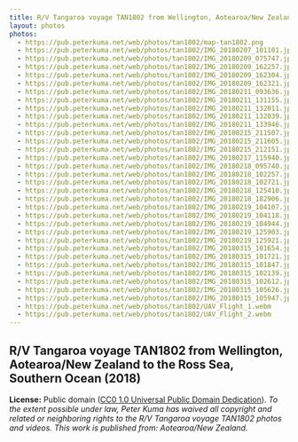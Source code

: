 ```yaml
---
title: R/V Tangaroa voyage TAN1802 from Wellington, Aotearoa/New Zealand to the Ross Sea, Southern Ocean (2018)
layout: photos
photos:
  - https://pub.peterkuma.net/web/photos/tan1802/map-tan1802.png
  - https://pub.peterkuma.net/web/photos/tan1802/IMG_20180207_101101.jpg
  - https://pub.peterkuma.net/web/photos/tan1802/IMG_20180209_075747.jpg
  - https://pub.peterkuma.net/web/photos/tan1802/IMG_20180209_162257.jpg
  - https://pub.peterkuma.net/web/photos/tan1802/IMG_20180209_162304.jpg
  - https://pub.peterkuma.net/web/photos/tan1802/IMG_20180209_162321.jpg
  - https://pub.peterkuma.net/web/photos/tan1802/IMG_20180211_093636.jpg
  - https://pub.peterkuma.net/web/photos/tan1802/IMG_20180211_131155.jpg
  - https://pub.peterkuma.net/web/photos/tan1802/IMG_20180211_132011.jpg
  - https://pub.peterkuma.net/web/photos/tan1802/IMG_20180211_132039.jpg
  - https://pub.peterkuma.net/web/photos/tan1802/IMG_20180211_133946.jpg
  - https://pub.peterkuma.net/web/photos/tan1802/IMG_20180215_211507.jpg
  - https://pub.peterkuma.net/web/photos/tan1802/IMG_20180215_211605.jpg
  - https://pub.peterkuma.net/web/photos/tan1802/IMG_20180215_212151.jpg
  - https://pub.peterkuma.net/web/photos/tan1802/IMG_20180217_115940.jpg
  - https://pub.peterkuma.net/web/photos/tan1802/IMG_20180218_095740.jpg
  - https://pub.peterkuma.net/web/photos/tan1802/IMG_20180218_102257.jpg
  - https://pub.peterkuma.net/web/photos/tan1802/IMG_20180218_102721.jpg
  - https://pub.peterkuma.net/web/photos/tan1802/IMG_20180218_125410.jpg
  - https://pub.peterkuma.net/web/photos/tan1802/IMG_20180218_182906.jpg
  - https://pub.peterkuma.net/web/photos/tan1802/IMG_20180219_104107.jpg
  - https://pub.peterkuma.net/web/photos/tan1802/IMG_20180219_104118.jpg
  - https://pub.peterkuma.net/web/photos/tan1802/IMG_20180219_104944.jpg
  - https://pub.peterkuma.net/web/photos/tan1802/IMG_20180219_125903.jpg
  - https://pub.peterkuma.net/web/photos/tan1802/IMG_20180219_125921.jpg
  - https://pub.peterkuma.net/web/photos/tan1802/IMG_20180315_101654.jpg
  - https://pub.peterkuma.net/web/photos/tan1802/IMG_20180315_101721.jpg
  - https://pub.peterkuma.net/web/photos/tan1802/IMG_20180315_101847.jpg
  - https://pub.peterkuma.net/web/photos/tan1802/IMG_20180315_102139.jpg
  - https://pub.peterkuma.net/web/photos/tan1802/IMG_20180315_102612.jpg
  - https://pub.peterkuma.net/web/photos/tan1802/IMG_20180315_105626.jpg
  - https://pub.peterkuma.net/web/photos/tan1802/IMG_20180315_105947.jpg
  - https://pub.peterkuma.net/web/photos/tan1802/UAV_Flight_1.webm
  - https://pub.peterkuma.net/web/photos/tan1802/UAV_Flight_2.webm
---
```


## R/V Tangaroa voyage TAN1802 from Wellington, Aotearoa/New Zealand to the Ross Sea, Southern Ocean (2018)

**License:** Public domain ([CC0 1.0 Universal Public Domain Dedication](https://creativecommons.org/publicdomain/zero/1.0/)). *To the extent possible under law, Peter Kuma has waived all copyright and related or neighboring rights to the R/V Tangaroa voyage TAN1802 photos and videos. This work is published from: Aotearoa/New Zealand.*

